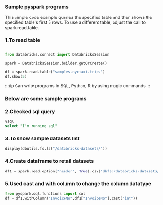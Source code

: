 ### Sample pyspark programs
This simple code example queries the specified table and then shows the specified table's first 5 rows. To use a different table, adjust the call to spark.read.table.


### 1.To read table
```Python

from databricks.connect import DatabricksSession

spark = DatabricksSession.builder.getOrCreate()

df = spark.read.table("samples.nyctaxi.trips")
df.show(5)
```

:::tip
Can write programs in SQL, Python, R by using magic commands
:::

### Below are some sample programs

### 2.Checked sql query

```sql
%sql
select "I'm running sql"
```

### 3.To show sample datasets list
```python
display(dbutils.fs.ls("/databricks-datasets/"))
```

### 4.Create dataframe to retail datasets
```python
df1 = spark.read.option("header", True).csv("dbfs:/databricks-datasets/online_retail/data-001/data.csv")

```

### 5.Used cast and with column to change the column datatype
```python
from pyspark.sql.functions import col
df = df1.withColumn("InvoiceNo",df1["InvoiceNo"].cast("int"))
```


